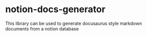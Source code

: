# notion-docs-generator

This library can be used to generate docusaurus style markdown documents from a notion database